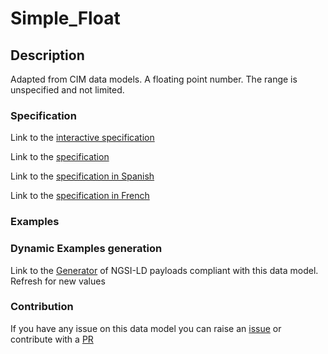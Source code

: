 # Simple_Float

## Description 

Adapted from CIM data models. A floating point number. The range is unspecified and not limited.
### Specification

Link to the [interactive specification](https://swagger.lab.fiware.org/?url=https://smart-data-models.github.io/dataModel.EnergyCIM/Simple_Float/swagger.yaml)

Link to the [specification](https://smart-data-models.github.io/dataModel.EnergyCIM/Simple_Float/doc/spec.md)

Link to the [specification in Spanish](https://smart-data-models.github.io/dataModel.EnergyCIM/Simple_Float/doc/spec_ES.md)

Link to the [specification in French](https://smart-data-models.github.io/dataModel.EnergyCIM/Simple_Float/doc/spec_FR.md)
### Examples
### Dynamic Examples generation

Link to the [Generator](https://smartdatamodels.org/extra/ngsi-ld_generator_v0.91.php?schemaUrl=https://raw.githubusercontent.com/smart-data-models/dataModel.EnergyCIM/master/Simple_Float/schema.json&email=info@smartdatamodels.org) of NGSI-LD payloads compliant with this data model. Refresh for new values
### Contribution

 If you have any issue on this data model you can raise an [issue](https://github.com/smart-data-models/dataModel.EnergyCIM/issues)  or contribute with a [PR](https://github.com/smart-data-models/dataModel.EnergyCIM/pulls)